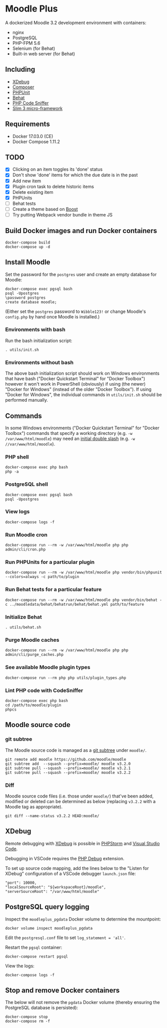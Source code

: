 # Moodle Plus

A dockerized Moodle 3.2 development environment with containers:

* nginx
* PostgreSQL
* PHP-FPM 5.6
* Selenium (for Behat)
* Built-in web server (for Behat)

## Including

* [XDebug](https://xdebug.org/)
* [Composer](https://getcomposer.org/)
* [PHPUnit](https://docs.moodle.org/dev/PHPUnit)
* [Behat](https://docs.moodle.org/dev/Acceptance_testing)
* [PHP Code Sniffer](https://github.com/squizlabs/PHP_CodeSniffer)
* [Slim 3 micro-framework](https://www.slimframework.com/docs/)

## Requirements

* Docker 17.03.0 (CE)
* Docker Compose 1.11.2

## TODO

- [x] Clicking on an item toggles its 'done' status
- [x] Don't show 'done' items for which the due date is in the past
- [x] Add new item
- [x] Plugin cron task to delete historic items
- [x] Delete existing item
- [x] PHPUnits
- [ ] Behat tests
- [ ] Create a theme based on [Boost](https://docs.moodle.org/dev/Creating_a_theme_based_on_boost)
- [ ] Try putting Webpack vendor bundle in theme JS

## Build Docker images and run Docker containers

```
docker-compose build
docker-compose up -d
```

## Install Moodle

Set the password for the `postgres` user and create an empty database for Moodle:

```
docker-compose exec pgsql bash
psql -Upostgres
\password postgres
create database moodle;
```

(Either set the `postgres` password to `Wibble123!` or change Moodle's `config.php` by hand once Moodle is installed.)

### Environments with bash

Run the bash initialization script:

```
. utils/init.sh
```

### Environments without bash

The above bash initialization script should work on Windows environments that have bash ("Docker Quickstart Terminal" for "Docker Toolbox") however it won't work in PowerShell (obviously) if using (the newer) "Docker for Windows" (instead of the older "Docker Toolbox"). If using "Docker for Windows", the individual commands in `utils/init.sh` should be performed manually.

## Commands

In some Windows environments ("Docker Quickstart Terminal" for "Docker Toolbox") commands that specify a working directory (e.g. `-w /var/www/html/moodle`) may need an [initial double slash](http://stackoverflow.com/questions/16344985/how-do-i-pass-an-absolute-path-to-the-adb-command-via-git-bash-for-windows) (e.g. `-w //var/www/html/moodle`).

### PHP shell

```
docker-compose exec php bash
php -a
```

### PostgreSQL shell

```
docker-compose exec pgsql bash
psql -Upostgres
```

### View logs

```
docker-compose logs -f
```

### Run Moodle cron

```
docker-compose run --rm -w /var/www/html/moodle php php admin/cli/cron.php
```

### Run PHPUnits for a particular plugin

```
docker-compose run --rm -w /var/www/html/moodle php vendor/bin/phpunit --colors=always -c path/to/plugin
```

### Run Behat tests for a particular feature

```
docker-compose run --rm -w /var/www/html/moodle php vendor/bin/behat -c ../moodledata/behat/behatrun/behat/behat.yml path/to/feature
```

### Initialize Behat

```
. utils/behat.sh
```

### Purge Moodle caches

```
docker-compose run --rm -w /var/www/html/moodle php php admin/cli/purge_caches.php
```

### See available Moodle plugin types

```
docker-compose run --rm php php utils/plugin_types.php
```

### Lint PHP code with CodeSniffer

```
docker-compose exec php bash
cd /path/to/moodle/plugin
phpcs
```

## Moodle source code

### git subtree

The Moodle source code is managed as a [git subtree](https://blogs.atlassian.com/2013/05/alternatives-to-git-submodule-git-subtree/) under `moodle/`.

```
git remote add moodle https://github.com/moodle/moodle
git subtree add  --squash --prefix=moodle/ moodle v3.2.0
git subtree pull --squash --prefix=moodle/ moodle v3.2.1
git subtree pull --squash --prefix=moodle/ moodle v3.2.2
```

### Diff

Moodle source code files (i.e. those under `moodle/`) that've been added, modified or deleted can be determined as below (replacing `v3.2.2` with a Moodle tag as appropriate).

```
git diff --name-status v3.2.2 HEAD:moodle/
```

## XDebug

Remote debugging with [XDebug](https://xdebug.org/) is possible in [PHPStorm](https://www.jetbrains.com/phpstorm/) and [Visual Studio Code](https://code.visualstudio.com/Docs/languages/php).

Debugging in VSCode requires the [PHP Debug](https://marketplace.visualstudio.com/items?itemName=felixfbecker.php-debug) extension.

To set up source code mapping, add the lines below to the "Listen for XDebug" configuration of a VSCode debugger `launch.json` file:

```
"port": 10000,
"localSourceRoot": "${workspaceRoot}/moodle",
"serverSourceRoot": "/var/www/html/moodle"
```

## PostgreSQL query logging

Inspect the `moodleplus_pgdata` Docker volume to determine the mountpoint:

```
docker volume inspect moodleplus_pgdata
```

Edit the `postgresql.conf` file to set `log_statement = 'all'`.

Restart the `pgsql` container:

```
docker-compose restart pgsql
```

View the logs:

```
docker-compose logs -f
```

## Stop and remove Docker containers

The below will not remove the `pgdata` Docker volume (thereby ensuring the PostgreSQL database is persisted):

```
docker-compose stop
docker-compose rm -f
```
